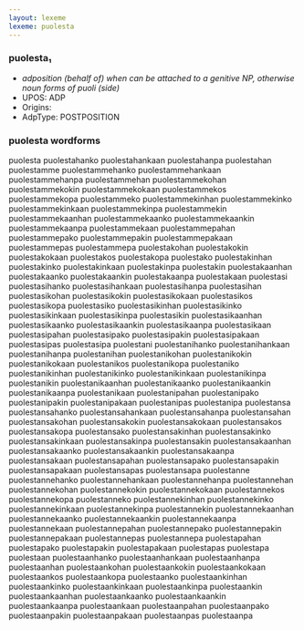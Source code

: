 ```yaml
---
layout: lexeme
lexeme: puolesta
---
```


###  puolesta₁

* _adposition (behalf of) when can be attached to a genitive NP, otherwise noun forms of *puoli* (side)_
* UPOS:  ADP
* Origins: 
* AdpType:  POSTPOSITION


### puolesta wordforms

puolesta
puolestahanko
puolestahankaan
puolestahanpa
puolestahan
puolestamme
puolestammehanko
puolestammehankaan
puolestammehanpa
puolestammehan
puolestammekohan
puolestammekokin
puolestammekokaan
puolestammekos
puolestammekopa
puolestammeko
puolestammekinhan
puolestammekinko
puolestammekinkaan
puolestammekinpa
puolestammekin
puolestammekaanhan
puolestammekaanko
puolestammekaankin
puolestammekaanpa
puolestammekaan
puolestammepahan
puolestammepako
puolestammepakin
puolestammepakaan
puolestammepas
puolestammepa
puolestakohan
puolestakokin
puolestakokaan
puolestakos
puolestakopa
puolestako
puolestakinhan
puolestakinko
puolestakinkaan
puolestakinpa
puolestakin
puolestakaanhan
puolestakaanko
puolestakaankin
puolestakaanpa
puolestakaan
puolestasi
puolestasihanko
puolestasihankaan
puolestasihanpa
puolestasihan
puolestasikohan
puolestasikokin
puolestasikokaan
puolestasikos
puolestasikopa
puolestasiko
puolestasikinhan
puolestasikinko
puolestasikinkaan
puolestasikinpa
puolestasikin
puolestasikaanhan
puolestasikaanko
puolestasikaankin
puolestasikaanpa
puolestasikaan
puolestasipahan
puolestasipako
puolestasipakin
puolestasipakaan
puolestasipas
puolestasipa
puolestani
puolestanihanko
puolestanihankaan
puolestanihanpa
puolestanihan
puolestanikohan
puolestanikokin
puolestanikokaan
puolestanikos
puolestanikopa
puolestaniko
puolestanikinhan
puolestanikinko
puolestanikinkaan
puolestanikinpa
puolestanikin
puolestanikaanhan
puolestanikaanko
puolestanikaankin
puolestanikaanpa
puolestanikaan
puolestanipahan
puolestanipako
puolestanipakin
puolestanipakaan
puolestanipas
puolestanipa
puolestansa
puolestansahanko
puolestansahankaan
puolestansahanpa
puolestansahan
puolestansakohan
puolestansakokin
puolestansakokaan
puolestansakos
puolestansakopa
puolestansako
puolestansakinhan
puolestansakinko
puolestansakinkaan
puolestansakinpa
puolestansakin
puolestansakaanhan
puolestansakaanko
puolestansakaankin
puolestansakaanpa
puolestansakaan
puolestansapahan
puolestansapako
puolestansapakin
puolestansapakaan
puolestansapas
puolestansapa
puolestanne
puolestannehanko
puolestannehankaan
puolestannehanpa
puolestannehan
puolestannekohan
puolestannekokin
puolestannekokaan
puolestannekos
puolestannekopa
puolestanneko
puolestannekinhan
puolestannekinko
puolestannekinkaan
puolestannekinpa
puolestannekin
puolestannekaanhan
puolestannekaanko
puolestannekaankin
puolestannekaanpa
puolestannekaan
puolestannepahan
puolestannepako
puolestannepakin
puolestannepakaan
puolestannepas
puolestannepa
puolestapahan
puolestapako
puolestapakin
puolestapakaan
puolestapas
puolestapa
puolestaan
puolestaanhanko
puolestaanhankaan
puolestaanhanpa
puolestaanhan
puolestaankohan
puolestaankokin
puolestaankokaan
puolestaankos
puolestaankopa
puolestaanko
puolestaankinhan
puolestaankinko
puolestaankinkaan
puolestaankinpa
puolestaankin
puolestaankaanhan
puolestaankaanko
puolestaankaankin
puolestaankaanpa
puolestaankaan
puolestaanpahan
puolestaanpako
puolestaanpakin
puolestaanpakaan
puolestaanpas
puolestaanpa

